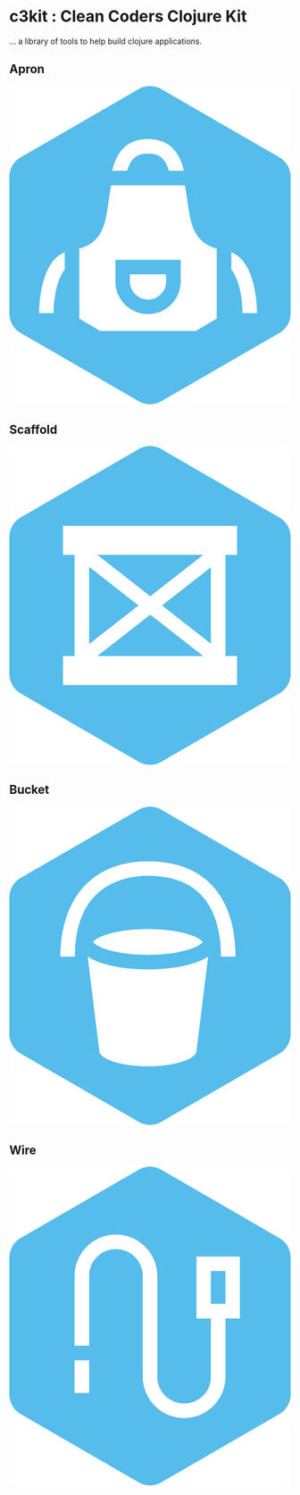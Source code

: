 #  c3kit : Clean Coders Clojure Kit

... a library of tools to help build clojure applications.

## Apron

![Apron](https://github.com/cleancoders/c3kit/blob/main/img/apron.png)

## Scaffold

![Scaffold](https://github.com/cleancoders/c3kit/blob/main/img/scaffold.png)

## Bucket

![Bucket](https://github.com/cleancoders/c3kit/blob/main/img/bucket.png)

## Wire

![Wire](https://github.com/cleancoders/c3kit/blob/main/img/wire.png)
